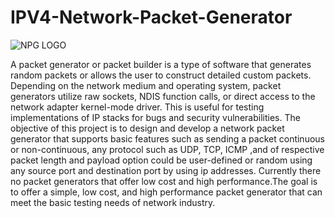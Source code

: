 # IPV4-Network-Packet-Generator

![NPG LOGO](https://www.apcon.com/sites/default/files/Images%20In%20Use/networking_icon_blue.png)


A packet generator or packet builder is a type of software
that generates random packets or allows the user to
construct detailed custom packets. Depending on the
network medium and operating system, packet generators
utilize raw sockets, NDIS function calls, or direct access to
the network adapter kernel-mode driver.
This is useful for testing implementations of IP stacks
for bugs and security vulnerabilities.
The objective of this project is to design and develop a
network packet generator that supports basic features such
as sending a packet continuous or non-continuous, any
protocol such as UDP, TCP, ICMP ,and of respective
packet length and payload option could be user-defined or
random using any source port and destination port by using
ip addresses.
Currently there no packet generators that offer low cost
and high performance.The goal is to offer a simple, low
cost, and high performance packet generator that can meet
the basic testing needs of network industry.
